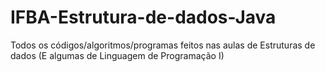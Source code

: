 # IFBA-Estrutura-de-dados-Java
Todos os códigos/algoritmos/programas feitos nas aulas de Estruturas de dados (E algumas de Linguagem de Programação I)
